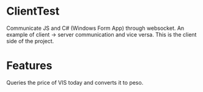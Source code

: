 # ClientTest
Communicate JS and C# (Windows Form App) through websocket. An example of client -> server communication and vice versa.
This is the client side of the project.

# Features
Queries the price of VIS today and converts it to peso.
